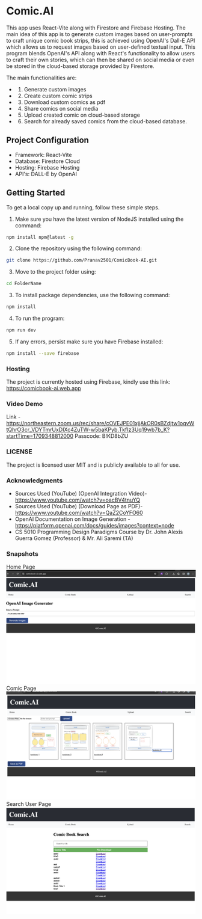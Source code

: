 # Comic.AI

This app uses React-Vite along with Firestore and Firebase Hosting. The main idea of this app is to generate custom images based on user-prompts to craft unique comic book strips, this is achieved using OpenAI's Dall-E API which allows us to request images based on user-defined textual input. This program blends OpenAI's API along with React's functionality to allow users to craft their own stories, which can then be shared on social media or even be stored in the cloud-based storage provided by Firestore. 

The main functionalities are:
- 1. Generate custom images
- 2. Create custom comic strips
- 3. Download custom comics as pdf
- 4. Share comics on social media
- 5. Upload created comic on cloud-based storage
- 6. Search for already saved comics from the cloud-based database.

## Project Configuration
- Framework: React-Vite
- Database: Firestore Cloud
- Hosting: Firebase Hosting
- API's: DALL-E by OpenAI

## Getting Started

To get a local copy up and running, follow these simple steps.

1. Make sure you have the latest version of NodeJS installed using the command:

```bash
npm install npm@latest -g
```
2. Clone the repository using the following command:
```bash
git clone https://github.com/Pranav2501/ComicBook-AI.git
```
3. Move to the project folder using:
```bash
cd FolderName
```

3. To install package dependencies, use the following command:
```bash
npm install
```
4. To run the program:
```bash
npm run dev
```

5. If any errors, persist make sure you have Firebase installed:
```bash
npm install --save firebase
```
### Hosting
The project is currently hosted using Firebase, kindly use this link: https://comicbook-ai.web.app

### Video Demo
Link - https://northeastern.zoom.us/rec/share/cOVEJPE01xjjAkOR0sBZdjtw1oqvWtQhrO3cr_VDYTmrUxDIXc4ZuTW-w5baKPyb.TkfIz3Uq19wb7b_K?startTime=1709348812000
Passcode: B!KD8bZU
### LICENSE

The project is licensed user MIT and is publicly available to all for use.


### Acknowledgments 
- Sources Used (YouTube) (OpenAI Integration Video)- https://www.youtube.com/watch?v=oacBV4tnuYQ
- Sources Used (YouTube) (Download Page as PDF)- https://www.youtube.com/watch?v=QaZ2CoYFO60
- OpenAI Documentation on Image Generation - https://platform.openai.com/docs/guides/images?context=node
- CS 5010 Programming Design Paradigms Course by Dr. John Alexis Guerra Gomez (Professor) & Mr. Ali Saremi (TA)


### Snapshots

Home Page
![Home Page](./images/Home.png)
Comic Page
![Comic Page](./images/Comic.png)
Search User Page
![Search Page](./images/Search.png)



